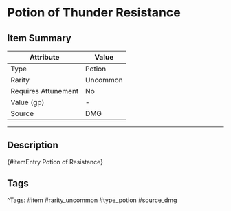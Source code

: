 # Potion of Thunder Resistance

## Item Summary

| Attribute            | Value                        |
|----------------------|------------------------------|
| Type                 | Potion |
| Rarity               | Uncommon             |
| Requires Attunement  | No                |
| Value (gp)           | -    |
| Source               | DMG |

---

## Description

{#itemEntry Potion of Resistance}

## Tags

^Tags: #item #rarity_uncommon #type_potion #source_dmg